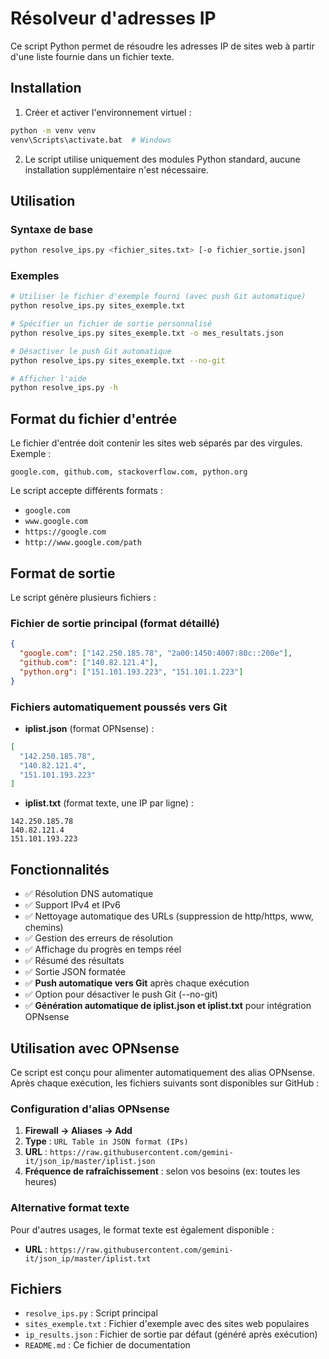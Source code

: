 # Résolveur d'adresses IP

Ce script Python permet de résoudre les adresses IP de sites web à partir d'une liste fournie dans un fichier texte.

## Installation

1. Créer et activer l'environnement virtuel :
```bash
python -m venv venv
venv\Scripts\activate.bat  # Windows
```

2. Le script utilise uniquement des modules Python standard, aucune installation supplémentaire n'est nécessaire.

## Utilisation

### Syntaxe de base
```bash
python resolve_ips.py <fichier_sites.txt> [-o fichier_sortie.json]
```

### Exemples
```bash
# Utiliser le fichier d'exemple fourni (avec push Git automatique)
python resolve_ips.py sites_exemple.txt

# Spécifier un fichier de sortie personnalisé
python resolve_ips.py sites_exemple.txt -o mes_resultats.json

# Désactiver le push Git automatique
python resolve_ips.py sites_exemple.txt --no-git

# Afficher l'aide
python resolve_ips.py -h
```

## Format du fichier d'entrée

Le fichier d'entrée doit contenir les sites web séparés par des virgules. Exemple :
```
google.com, github.com, stackoverflow.com, python.org
```

Le script accepte différents formats :
- `google.com`
- `www.google.com`
- `https://google.com`
- `http://www.google.com/path`

## Format de sortie

Le script génère plusieurs fichiers :

### Fichier de sortie principal (format détaillé)
```json
{
  "google.com": ["142.250.185.78", "2a00:1450:4007:80c::200e"],
  "github.com": ["140.82.121.4"],
  "python.org": ["151.101.193.223", "151.101.1.223"]
}
```

### Fichiers automatiquement poussés vers Git
- **iplist.json** (format OPNsense) :
```json
[
  "142.250.185.78",
  "140.82.121.4",
  "151.101.193.223"
]
```

- **iplist.txt** (format texte, une IP par ligne) :
```
142.250.185.78
140.82.121.4
151.101.193.223
```

## Fonctionnalités

- ✅ Résolution DNS automatique
- ✅ Support IPv4 et IPv6
- ✅ Nettoyage automatique des URLs (suppression de http/https, www, chemins)
- ✅ Gestion des erreurs de résolution
- ✅ Affichage du progrès en temps réel
- ✅ Résumé des résultats
- ✅ Sortie JSON formatée
- ✅ **Push automatique vers Git** après chaque exécution
- ✅ Option pour désactiver le push Git (--no-git)
- ✅ **Génération automatique de iplist.json et iplist.txt** pour intégration OPNsense

## Utilisation avec OPNsense

Ce script est conçu pour alimenter automatiquement des alias OPNsense. Après chaque exécution, les fichiers suivants sont disponibles sur GitHub :

### Configuration d'alias OPNsense
1. **Firewall → Aliases → Add**
2. **Type** : `URL Table in JSON format (IPs)`
3. **URL** : `https://raw.githubusercontent.com/gemini-it/json_ip/master/iplist.json`
4. **Fréquence de rafraîchissement** : selon vos besoins (ex: toutes les heures)

### Alternative format texte
Pour d'autres usages, le format texte est également disponible :
- **URL** : `https://raw.githubusercontent.com/gemini-it/json_ip/master/iplist.txt`

## Fichiers

- `resolve_ips.py` : Script principal
- `sites_exemple.txt` : Fichier d'exemple avec des sites web populaires
- `ip_results.json` : Fichier de sortie par défaut (généré après exécution)
- `README.md` : Ce fichier de documentation